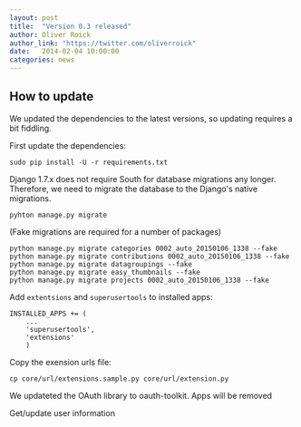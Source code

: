 ```yaml
---
layout: post
title:  "Version 0.3 released"
author: Oliver Roick
author_link: "https://twitter.com/oliverroick"
date:   2014-02-04 10:00:00
categories: news
---
```


## How to update

We updated the dependencies to the latest versions, so updating requires a bit fiddling.

First update the dependencies:

```
sudo pip install -U -r requirements.txt
```

Django 1.7.x does not require South for database migrations any longer. Therefore, we need to migrate the database to the Django's native migrations.

```
pyhton manage.py migrate
```

(Fake migrations are required for a number of packages)

```
python manage.py migrate categories 0002_auto_20150106_1338 --fake
python manage.py migrate contributions 0002_auto_20150106_1338 --fake
python manage.py migrate datagroupings --fake
python manage.py migrate easy_thumbnails --fake
python manage.py migrate projects 0002_auto_20150106_1338 --fake
```

Add `extentsions` and `superusertools` to installed apps:

```
INSTALLED_APPS += (
    ...
    'superusertools',
    'extensions'
    )
```

Copy the exension urls file:

```
cp core/url/extensions.sample.py core/url/extension.py
```



We updateted the OAuth library to oauth-toolkit. Apps will be removed


Get/update user information

